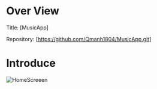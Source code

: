 # Over View
Title: [MusicApp]

Repository: [https://github.com/Qmanh1804/MusicApp.git]

# Introduce
![HomeScreeen](/app/src/main/res/demo)
